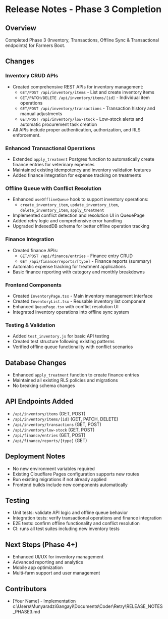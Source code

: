 # Release Notes - Phase 3 Completion

## Overview

Completed Phase 3 (Inventory, Transactions, Offline Sync & Transactional endpoints) for Farmers Boot.

## Changes

### Inventory CRUD APIs
- Created comprehensive REST APIs for inventory management:
  - `GET/POST /api/inventory/items` - List and create inventory items
  - `GET/PATCH/DELETE /api/inventory/items/[id]` - Individual item operations
  - `GET/POST /api/inventory/transactions` - Transaction history and manual adjustments
  - `GET/POST /api/inventory/low-stock` - Low-stock alerts and automatic procurement task creation
- All APIs include proper authentication, authorization, and RLS enforcement.

### Enhanced Transactional Operations
- Extended `apply_treatment` Postgres function to automatically create finance entries for veterinary expenses
- Maintained existing idempotency and inventory validation features
- Added finance integration for expense tracking on treatments

### Offline Queue with Conflict Resolution
- Enhanced `useOfflineQueue` hook to support inventory operations:
  - `create_inventory_item`, `update_inventory_item`, `delete_inventory_item`, `apply_treatment`
- Implemented conflict detection and resolution UI in QueuePage
- Added retry logic and comprehensive error handling
- Upgraded IndexedDB schema for better offline operation tracking

### Finance Integration
- Created finance APIs:
  - `GET/POST /api/finance/entries` - Finance entry CRUD
  - `GET /api/finance/reports/[type]` - Finance reports (summary)
- Automatic expense tracking for treatment applications
- Basic finance reporting with category and monthly breakdowns

### Frontend Components
- Created `InventoryPage.tsx` - Main inventory management interface
- Created `InventoryList.tsx` - Reusable inventory list component
- Enhanced `QueuePage.tsx` with conflict resolution UI
- Integrated inventory operations into offline sync system

### Testing & Validation
- Added `test_inventory.js` for basic API testing
- Created test structure following existing patterns
- Verified offline queue functionality with conflict scenarios

## Database Changes

- Enhanced `apply_treatment` function to create finance entries
- Maintained all existing RLS policies and migrations
- No breaking schema changes

## API Endpoints Added

- `/api/inventory/items` (GET, POST)
- `/api/inventory/items/[id]` (GET, PATCH, DELETE)
- `/api/inventory/transactions` (GET, POST)
- `/api/inventory/low-stock` (GET, POST)
- `/api/finance/entries` (GET, POST)
- `/api/finance/reports/[type]` (GET)

## Deployment Notes

- No new environment variables required
- Existing Cloudflare Pages configuration supports new routes
- Run existing migrations if not already applied
- Frontend builds include new components automatically

## Testing

- Unit tests: validate API logic and offline queue behavior
- Integration tests: verify transactional operations and finance integration
- E2E tests: confirm offline functionality and conflict resolution
- CI: runs all test suites including new inventory tests

## Next Steps (Phase 4+)

- Enhanced UI/UX for inventory management
- Advanced reporting and analytics
- Mobile app optimization
- Multi-farm support and user management

## Contributors

- [Your Name] - Implementation</content>
<parameter name="filePath">c:\Users\MunyaradziGangayi\Documents\Coder\Retry\RELEASE_NOTES_PHASE3.md